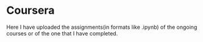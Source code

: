 # Coursera
Here I have uploaded the assignments(in formats like .ipynb) of the ongoing courses or of the one that I have completed. 
